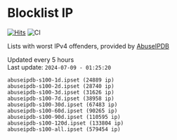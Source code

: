 # Blocklist IP

[![Hits](https://hits.seeyoufarm.com/api/count/incr/badge.svg?url=https%3A%2F%2Fgithub.com%2Fborestad%2Fblocklist-ip%2F&count_bg=%2379C83D&title_bg=%23555555&icon=&icon_color=%23E7E7E7&title=hits&edge_flat=false)](https://hits.seeyoufarm.com)  ![CI](https://img.shields.io/github/workflow/status/borestad/blocklist-ip/CI?style=flat-square)

Lists with worst IPv4 offenders, provided by [AbuseIPDB](https://www.abuseipdb.com/)

<!-- FOOTER-PLACEHOLDER -->
Updated every 5 hours<br>
Last update: `2024-07-09 - 01:25:20`
```
abuseipdb-s100-1d.ipset (24889 ip)
abuseipdb-s100-2d.ipset (28740 ip)
abuseipdb-s100-3d.ipset (31626 ip)
abuseipdb-s100-7d.ipset (38958 ip)
abuseipdb-s100-30d.ipset (67483 ip)
abuseipdb-s100-60d.ipset (90265 ip)
abuseipdb-s100-90d.ipset (110595 ip)
abuseipdb-s100-120d.ipset (133804 ip)
abuseipdb-s100-all.ipset (579454 ip)
```
